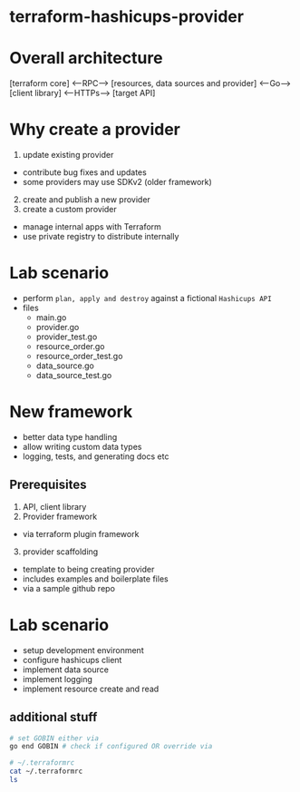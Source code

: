 # terraform-hashicups-provider
# Overall architecture
[terraform core] <--RPC--> [resources, data sources and provider] <--Go--> [client library] <--HTTPs--> [target API]
# Why create a provider 
1. update existing provider 
- contribute bug fixes and updates 
- some providers may use SDKv2 (older framework)
2. create and publish a new provider 
3. create a custom provider 
- manage internal apps with Terraform 
- use private registry to distribute internally 
# Lab scenario 
- perform `plan, apply and destroy` against a fictional `Hashicups API`
- files 
    - main.go 
    - provider.go 
    - provider_test.go 
    - resource_order.go 
    - resource_order_test.go 
    - data_source.go 
    - data_source_test.go 
# New framework 
- better data type handling 
- allow writing custom data types 
- logging, tests, and generating docs etc 
## Prerequisites 
1. API, client library 
2. Provider framework 
- via terraform plugin framework
3. provider scaffolding 
- template to being creating provider 
- includes examples and boilerplate files 
- via a sample github repo 
# Lab scenario 
- setup development environment 
- configure hashicups client 
- implement data source 
- implement logging 
- implement resource create and read 

## additional stuff 
```bash
# set GOBIN either via 
go end GOBIN # check if configured OR override via 

# ~/.terraformrc
cat ~/.terraformrc 
ls 



```
